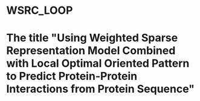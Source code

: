 # WSRC_LOOP 
# The title "Using Weighted Sparse Representation Model Combined with Local Optimal Oriented Pattern to Predict Protein-Protein Interactions from Protein Sequence"
